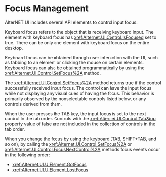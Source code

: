 # Focus Management

AlterNET UI includes several API elements to control input focus.

Keyboard focus refers to the object that is receiving keyboard input. The element with keyboard focus has
<xref:Alternet.UI.Control.IsFocused> set to true. There can be only one element with keyboard focus on the entire desktop.

Keyboard focus can be obtained through user interaction with the UI, such as tabbing to an element or clicking the mouse
on certain elements. Keyboard focus can also be obtained programmatically by using the <xref:Alternet.UI.Control.SetFocus%2A> method.

The <xref:Alternet.UI.Control.SetFocus%2A> method returns true if the control successfully received input focus. The control can have the input focus
while not displaying any visual cues of having the focus. This behavior is primarily observed by the nonselectable
controls listed below, or any controls derived from them.

When the user presses the TAB key, the input focus is set to the next control in the tab order. Controls with the
<xref:Alternet.UI.Control.TabStop> property value of false are not included in the collection of controls in the tab order.

When you change the focus by using the keyboard (TAB, SHIFT+TAB, and so on), by calling the <xref:Alternet.UI.Control.SetFocus%2A> or
<xref:Alternet.UI.Control.FocusNextControl%2A>
methods focus events occur in the following order:

- <xref:Alternet.UI.UIElement.GotFocus>
- <xref:Alternet.UI.UIElement.LostFocus>